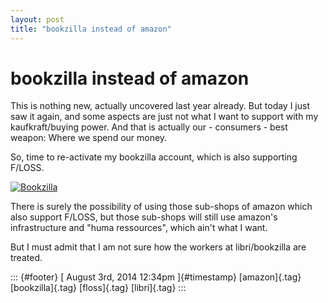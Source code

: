 ```yaml
---
layout: post
title: "bookzilla instead of amazon"
---
```



bookzilla instead of amazon
===========================

This is nothing new, actually uncovered last year already. But today I
just saw it again, and some aspects are just not what I want to support
with my kaufkraft/buying power. And that is actually our - consumers -
best weapon: Where we spend our money.

So, time to re-activate my bookzilla account, which is also supporting
F/LOSS.

[![Bookzilla](https://media.shop-asp.de/shop/magazine-pictures/bookzilla_neu_200_0.gif)](http://www.bookzilla.de)

There is surely the possibility of using those sub-shops of amazon which
also support F/LOSS, but those sub-shops will still use amazon's
infrastructure and "huma ressources", which ain't what I want.

But I must admit that I am not sure how the workers at libri/bookzilla
are treated.

::: {#footer}
[ August 3rd, 2014 12:34pm ]{#timestamp} [amazon]{.tag}
[bookzilla]{.tag} [floss]{.tag} [libri]{.tag}
:::
